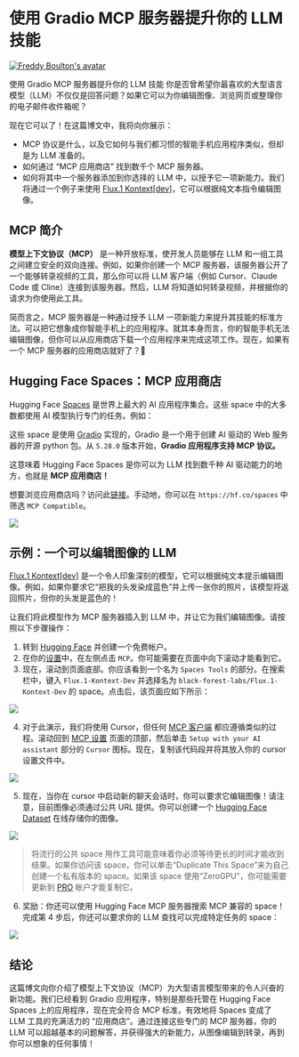 # 使用 Gradio MCP 服务器提升你的 LLM 技能

[![Freddy Boulton's avatar](https://cdn-avatars.huggingface.co/v1/production/uploads/1654278567459-626a9bfa03e2e2796f24ca11.jpeg)](/freddyaboulton)

使用 Gradio MCP 服务器提升你的 LLM 技能
你是否曾希望你最喜欢的大型语言模型（LLM）不仅仅是回答问题？如果它可以为你编辑图像、浏览网页或整理你的电子邮件收件箱呢？

现在它可以了！在这篇博文中，我将向你展示：

*   MCP 协议是什么，以及它如何与我们都习惯的智能手机应用程序类似，但却是为 LLM 准备的。
*   如何通过 “MCP 应用商店” 找到数千个 MCP 服务器。
*   如何将其中一个服务器添加到你选择的 LLM 中，以授予它一项新能力。我们将通过一个例子来使用 [Flux.1 Kontext[dev]](https://huggingface.co/spaces/black-forest-labs/FLUX.1-Kontext-Dev)，它可以根据纯文本指令编辑图像。

## MCP 简介

**模型上下文协议（MCP）** 是一种开放标准，使开发人员能够在 LLM 和一组工具之间建立安全的双向连接。例如，如果你创建一个 MCP 服务器，该服务器公开了一个能够转录视频的工具，那么你可以将 LLM 客户端（例如 Cursor、Claude Code 或 Cline）连接到该服务器。然后，LLM 将知道如何转录视频，并根据你的请求为你使用此工具。

简而言之，MCP 服务器是一种通过授予 LLM 一项新能力来提升其技能的标准方法。可以把它想象成你智能手机上的应用程序。就其本身而言，你的智能手机无法编辑图像，但你可以从应用商店下载一个应用程序来完成这项工作。现在，如果有一个 MCP 服务器的应用商店就好了？🤔

## Hugging Face Spaces：MCP 应用商店

Hugging Face [Spaces](https://hf.co/spaces) 是世界上最大的 AI 应用程序集合。这些 space 中的大多数都使用 AI 模型执行专门的任务。例如：

这些 space 是使用 [Gradio](https://gradio.app) 实现的，Gradio 是一个用于创建 AI 驱动的 Web 服务器的开源 python 包。从 `5.28.0` 版本开始，**Gradio 应用程序支持 MCP 协议。**

这意味着 Hugging Face Spaces 是你可以为 LLM 找到数千种 AI 驱动能力的地方，也就是 **MCP 应用商店！**

想要浏览应用商店吗？访问此[链接](https://huggingface.co/spaces?filter=mcp-server)。手动地，你可以在 `https://hf.co/spaces` 中筛选 `MCP Compatible`。

![](https://huggingface.co/datasets/freddyaboulton/bucket/resolve/main/MCPFilter.png)

## 示例：一个可以编辑图像的 LLM

[Flux.1 Kontext[dev]](https://huggingface.co/spaces/black-forest-labs/FLUX.1-Kontext-Dev) 是一个令人印象深刻的模型，它可以根据纯文本提示编辑图像。例如，如果你要求它“把我的头发染成蓝色”并上传一张你的照片，该模型将返回照片，但你的头发是蓝色的！

让我们将此模型作为 MCP 服务器插入到 LLM 中，并让它为我们编辑图像。请按照以下步骤操作：

1.  转到 [Hugging Face](https://huggingface.co/welcome) 并创建一个免费帐户。
2.  在你的[设置](https://huggingface.co/settings/profile)中，在左侧点击 `MCP`。你可能需要在页面中向下滚动才能看到它。
3.  现在，滚动到页面底部。你应该看到一个名为 `Spaces Tools` 的部分。在搜索栏中，键入 `Flux.1-Kontext-Dev` 并选择名为 `black-forest-labs/Flux.1-Kontext-Dev` 的 space。点击后，该页面应如下所示：

![](https://huggingface.co/datasets/freddyaboulton/bucket/resolve/main/SpacesTools.png)

4.  对于此演示，我们将使用 Cursor，但任何 [MCP 客户端](https://github.com/punkpeye/awesome-mcp-clients) 都应遵循类似的过程。滚动回到 [MCP 设置](https://huggingface.co/settings/mcp) 页面的顶部，然后单击 `Setup with your AI assistant` 部分的 `Cursor` 图标。现在，复制该代码段并将其放入你的 cursor 设置文件中。

![](https://huggingface.co/datasets/freddyaboulton/bucket/resolve/main/CursorScreenshot.png)

5.  现在，当你在 cursor 中启动新的聊天会话时，你可以要求它编辑图像！请注意，目前图像必须通过公共 URL 提供。你可以创建一个 [Hugging Face Dataset](https://huggingface.co/datasets) 在线存储你的图像。

![](https://huggingface.co/datasets/freddyaboulton/bucket/resolve/main/FluxKontextDevMcp.png)

> 将流行的公共 space 用作工具可能意味着你必须等待更长的时间才能收到结果。如果你访问该 space，你可以单击“Duplicate This Space”来为自己创建一个私有版本的 space。如果该 space 使用“ZeroGPU”，你可能需要更新到 [PRO](https://huggingface.co/settings/billing/subscription) 帐户才能复制它。

6.  奖励：你还可以使用 Hugging Face MCP 服务器搜索 MCP 兼容的 space！完成第 4 步后，你还可以要求你的 LLM 查找可以完成特定任务的 space：

![](https://huggingface.co/datasets/freddyaboulton/bucket/resolve/main/SpacesSearch.png)

## 结论

这篇博文向你介绍了模型上下文协议（MCP）为大型语言模型带来的令人兴奋的新功能。我们已经看到 Gradio 应用程序，特别是那些托管在 Hugging Face Spaces 上的应用程序，现在完全符合 MCP 标准，有效地将 Spaces 变成了 LLM 工具的充满活力的 “应用商店”。通过连接这些专门的 MCP 服务器，你的 LLM 可以超越基本的问题解答，并获得强大的新能力，从图像编辑到转录，再到你可以想象的任何事情！